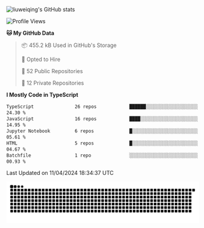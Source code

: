 ![liuweiqing's GitHub stats](https://github-readme-stats.vercel.app/api?username=14790897&show_icons=true&locale=cn&include_all_commits=true&count_private=true)

<!--START_SECTION:waka-->
![Profile Views](http://img.shields.io/badge/Profile%20Views-19-blue)

**🐱 My GitHub Data** 

> 📦 455.2 kB Used in GitHub's Storage 
 > 
> 💼 Opted to Hire
 > 
> 📜 52 Public Repositories 
 > 
> 🔑 12 Private Repositories 
 > 
**I Mostly Code in TypeScript** 

```text
TypeScript               26 repos            ██████░░░░░░░░░░░░░░░░░░░   24.30 % 
JavaScript               16 repos            ████░░░░░░░░░░░░░░░░░░░░░   14.95 % 
Jupyter Notebook         6 repos             █░░░░░░░░░░░░░░░░░░░░░░░░   05.61 % 
HTML                     5 repos             █░░░░░░░░░░░░░░░░░░░░░░░░   04.67 % 
Batchfile                1 repo              ░░░░░░░░░░░░░░░░░░░░░░░░░   00.93 % 
```




 Last Updated on 11/04/2024 18:34:37 UTC
<!--END_SECTION:waka-->

<picture>
  <source media="(prefers-color-scheme: dark)" srcset="https://raw.githubusercontent.com/14790897/14790897/output/github-contribution-grid-snake-dark.svg" />
  <source media="(prefers-color-scheme: light)" srcset="https://raw.githubusercontent.com/14790897/14790897/output/github-contribution-grid-snake.svg" />
  <img alt="github-snake" src="https://raw.githubusercontent.com/14790897/14790897/output/github-contribution-grid-snake.svg" />
</picture>
